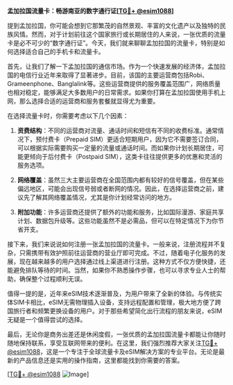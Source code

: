 **孟加拉国流量卡：畅游南亚的数字通行证[[TG💪+ @esim1088](https://t.me/s/esim1088)]**

提到孟加拉国，你可能会想到它那繁茂的自然景观、丰富的文化遗产以及独特的民族风情。然而，对于计划前往这个国家旅行或长期居住的人来说，一张优质的流量卡是必不可少的“数字通行证”。今天，我们就来聊聊孟加拉国的流量卡，特别是如何选择适合自己的手机卡和流量卡。

首先，让我们了解一下孟加拉国的通信市场。作为一个快速发展的经济体，孟加拉国的电信行业近年来取得了显著进步。目前，该国的主要运营商包括Robi、Grameenphone、Banglalink等。这些运营商提供的服务覆盖范围广，网络质量也相对稳定，能够满足大多数用户的日常需求。如果你打算在孟加拉国使用手机上网，那么选择合适的运营商和服务套餐就显得尤为重要。

在选择流量卡时，你需要考虑以下几个因素：

1. **资费结构**：不同的运营商对流量、通话时间和短信有不同的收费标准。通常情况下，预付费卡（Prepaid SIM）更适合短期用户，因为它不需要签订合同，可以根据实际需要购买一定量的流量或通话时间。而如果你计划长期居住，可能更倾向于后付费卡（Postpaid SIM），这类卡往往提供更多的优惠和灵活的服务选项。

2. **网络覆盖**：虽然三大主要运营商在全国范围内都有较好的信号覆盖，但在某些偏远地区，可能会出现信号弱或者断网的情况。因此，在选择运营商之前，建议先了解其网络覆盖情况，尤其是你计划经常访问的地方。

3. **附加功能**：许多运营商还提供了额外的功能和服务，比如国际漫游、家庭共享计划、数据包升级等。这些功能虽然不是必需品，但可以在特定情况下为你节省开支。

接下来，我们来说说如何注册一张孟加拉国的流量卡。一般来说，注册流程并不复杂，只需携带有效护照前往运营商的营业厅即可完成。不过，随着电子化服务的发展，现在越来越多的用户选择通过线上渠道进行注册。这种方式不仅方便快捷，还能避免排队等待的时间。当然，如果你不熟悉操作步骤，也可以寻求专业人士的帮助，确保整个过程顺利无误。

值得一提的是，近年来eSIM技术逐渐普及，为用户带来了全新的体验。与传统实体SIM卡相比，eSIM无需物理插入设备，支持远程配置和管理，极大地方便了跨国旅行者和频繁更换设备的用户。对于那些希望简化出行流程的朋友来说，eSIM无疑是一个值得尝试的选择。

最后，无论你是商务出差还是休闲度假，一张优质的孟加拉国流量卡都能让你随时随地保持联系，享受互联网带来的便利。在这里，我们强烈推荐大家关注[TG💪+ @esim1088](https://t.me/s/esim1088)，这是一个专注于全球流量卡及eSIM解决方案的专业平台。无论是最新的产品信息还是实用的操作指南，这里都能找到你需要的答案。

[[TG💪+ @esim1088](https://t.me/s/esim1088) ![Image](https://i.postimg.cc/4NQfJmqS/Snipaste-2025-05-13-00-14-12.png)]